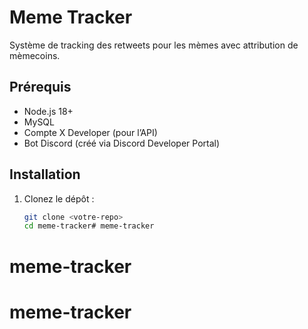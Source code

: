 # Meme Tracker

Système de tracking des retweets pour les mèmes avec attribution de mèmecoins.

## Prérequis
- Node.js 18+
- MySQL
- Compte X Developer (pour l’API)
- Bot Discord (créé via Discord Developer Portal)

## Installation
1. Clonez le dépôt :
   ```bash
   git clone <votre-repo>
   cd meme-tracker# meme-tracker
# meme-tracker
# meme-tracker
